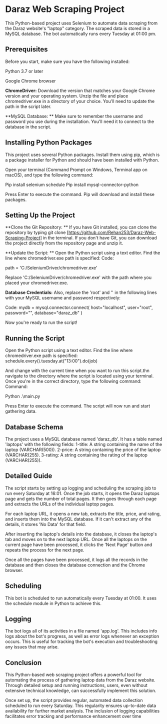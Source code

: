 
# Daraz Web Scraping Project

This Python-based project uses Selenium to automate data scraping from the Daraz website's "laptop" category. The scraped data is stored in a MySQL database. The bot automatically runs every Tuesday at 01:00 pm.

## Prerequisites
Before you start, make sure you have the following installed:

Python 3.7 or later

Google Chrome browser

**ChromeDriver:**
 Download the version that matches your Google Chrome version and your operating system. Unzip the file and place chromedriver.exe in a directory of your choice. You'll need to update the path in the script later.

**MySQL Database: **
Make sure to remember the username and password you use during the installation. You'll need it to connect to the database in the script.

## Installing Python Packages
This project uses several Python packages. Install them using pip, which is a package installer for Python and should have been installed with Python.

Open your terminal (Command Prompt on Windows, Terminal app on macOS), and type the following command:

Pip install selenium schedule 
Pip install mysql-connector-python


Press Enter to execute the command. Pip will download and install these packages.

## Setting Up the Project
**Clone the Git Repository: **
If you have Git installed, you can clone the repository by typing git clone [https://github.com/Rehan253/Daraz-Web-Scraping-Project] in the terminal. If you don't have Git, you can download the project directly from the repository page and unzip it.

**Update the Script: **
Open the Python script using a text editor. Find the line where chromedriver.exe path is specified:
Code: 

path = 'C:/SeleniumDriver/chromedriver.exe'


Replace 'C:/SeleniumDriver/chromedriver.exe' with the path where you placed your chromedriver.exe.

**Database Credentials:**
Also, replace the 'root' and '' in the following lines with your MySQL username and password respectively:

Code:
 mydb = mysql.connector.connect(
        host="localhost",
        user="root",
        password="",
        database="daraz_db"
    )


Now you're ready to run the script!

## Running the Script
Open the Python script using a text editor. Find the line where chromedriver.exe path is specified:
schedule.every().tuesday.at("13:00").do(job)

And change with the current time when you want to run this script.thn navigate to the directory where the script is located using your terminal. Once you're in the correct directory, type the following command:
Command:

Python .\main.py


Press Enter to execute the command. The script will now run and start gathering data.





## Database Schema
The project uses a MySQL database named 'daraz_db'. It has a table named 'laptops' with the following fields:
1-title: A string containing the name of the laptop (VARCHAR(500)).
2-price: A string containing the price of the laptop (VARCHAR(255).
3-rating: A string containing the rating of the laptop (VARCHAR(255)).

## Detailed Guide
The script starts by setting up logging and scheduling the scraping job to run every Saturday at 16:01. Once the job starts, it opens the Daraz laptops page and gets the number of total pages. It then goes through each page and extracts the URLs of the individual laptop pages.

For each laptop URL, it opens a new tab, extracts the title, price, and rating, and inserts them into the MySQL database. If it can't extract any of the details, it stores 'No Data' for that field.

After inserting the laptop's details into the database, it closes the laptop's tab and moves on to the next laptop URL. Once all the laptops on the current page have been processed, it clicks the 'Next Page' button and repeats the process for the next page.

Once all the pages have been processed, it logs all the records in the database and then closes the database connection and the Chrome browser.

## Scheduling

This bot is scheduled to run automatically every Tuesday at 01:00. It uses the schedule module in Python to achieve this.

## Logging
The bot logs all of its activities in a file named 'app.log'. This includes info logs about the bot's progress, as well as error logs whenever an exception occurs. This is useful for tracking the bot's execution and troubleshooting any issues that may arise.
## Conclusion
This Python-based web scraping project offers a powerful tool for automating the process of gathering laptop data from the Daraz website. Through detailed setup and running instructions, users, even without extensive technical knowledge, can successfully implement this solution.

Once set up, the script provides regular, automated data collection scheduled to run every Saturday. This regularity ensures up-to-date data availability for further market analysis. The inclusion of logging capabilities facilitates error tracking and performance enhancement over time
